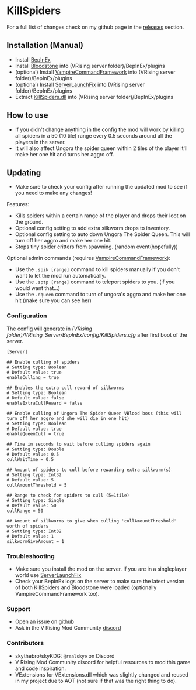 # KillSpiders
For a full list of changes check on my github page in the [releases](https://github.com/skythebro/VRisingKillSpiders/releases) section.

## Installation (Manual)

* Install [BepInEx](https://docs.bepinex.dev/master/articles/user_guide/installation/index.html)
* Install [Bloodstone](https://v-rising.thunderstore.io/package/deca/Bloodstone) into (VRising server folder)/BepInEx/plugins
* (optional) Install [VampireCommandFramework](https://v-rising.thunderstore.io/package/deca/VampireCommandFramework/) into (VRising server folder)/BepInEx/plugins
* (optional) Install [ServerLaunchFix](https://v-rising.thunderstore.io/package/Mythic/ServerLaunchFix/) into (VRising server folder)/BepInEx/plugins
* Extract [KillSpiders.dll](https://thunderstore.io/package/download/Skies/SpiderKiller/1.2.0/) into (VRising server folder)/BepInEx/plugins

## How to use
* If you didn't change anything in the config the mod will work by killing all spiders in a 50 (10 tile) range every 0.5 seconds around all the players in the server.
* It will also affect Ungora the spider queen within 2 tiles of the player it'll make her one hit and turns her aggro off.

## Updating
* Make sure to check your config after running the updated mod to see if you need to make any changes!

Features:
- Kills spiders within a certain range of the player and drops their loot on the ground.
- Optional config setting to add extra silkworm drops to inventory.
- Optional config setting to auto down Ungora The Spider Queen. This will turn off her aggro and make her one hit.
- Stops tiny spider critters from spawning. (random event(hopefully))

Optional admin commands (requires [VampireCommandFramework](https://v-rising.thunderstore.io/package/deca/VampireCommandFramework/)):
- Use the `.spik [range]` command to kill spiders manually if you don't want to let the mod run automatically.
- Use the `.sptp [range]` command to teleport spiders to you. (if you would want that...)
- Use the `.dqueen` command to turn of ungora's aggro and make her one hit (make sure you can see her)

### Configuration
The config will generate in _(VRising folder)/VRising_Server/BepInEx/config/KillSpiders.cfg_ after first boot of the server.

```
[Server]

## Enable culling of spiders
# Setting type: Boolean
# Default value: true
enableCulling = true

## Enables the extra cull reward of silkworms
# Setting type: Boolean
# Default value: false
enableExtraCullReward = false

## Enable culling of Ungora The Spider Queen VBlood boss (this will turn off her aggro and she will die in one hit)
# Setting type: Boolean
# Default value: true
enableQueenCull = true

## Time in seconds to wait before culling spiders again
# Setting type: Double
# Default value: 0.5
cullWaitTime = 0.5

## Amount of spiders to cull before rewarding extra silkworm(s)
# Setting type: Int32
# Default value: 5
cullAmountThreshold = 5

## Range to check for spiders to cull (5=1tile)
# Setting type: Single
# Default value: 50
cullRange = 50

## Amount of silkworms to give when culling 'cullAmountThreshold' worth of spiders
# Setting type: Int32
# Default value: 1
silkwormGiveAmount = 1
```

### Troubleshooting
- Make sure you install the mod on the server. If you are in a singleplayer world use [ServerLaunchFix](https://v-rising.thunderstore.io/package/Mythic/ServerLaunchFix/)
- Check your BepInEx logs on the server to make sure the latest version of both KillSpiders and Bloodstone were loaded (optionally VampireCommandFramework too).

### Support
- Open an issue on [github](https://github.com/skythebro/VRisingKillSpiders/issues)
- Ask in the V Rising Mod Community [discord](https://vrisingmods.com/discord)

### Contributors
- skythebro/skyKDG: `@realskye` on Discord
- V Rising Mod Community discord for helpful resources to mod this game and code inspiration.
- VExtensions for VExtensions.dll which was slightly changed and reused in my project due to AOT (not sure if that was the right thing to do).